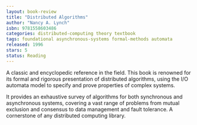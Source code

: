 ```yaml
---
layout: book-review
title: "Distributed Algorithms"
author: "Nancy A. Lynch"
isbn: 9781558603486
categories: distributed-computing theory textbook
tags: foundational asynchronous-systems formal-methods automata
released: 1996
stars: 5
status: Reading
---
```


A classic and encyclopedic reference in the field. This book is renowned for its formal and rigorous presentation of distributed algorithms, using the I/O automata model to specify and prove properties of complex systems.

It provides an exhaustive survey of algorithms for both synchronous and asynchronous systems, covering a vast range of problems from mutual exclusion and consensus to data management and fault tolerance. A cornerstone of any distributed computing library.
